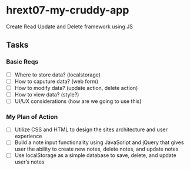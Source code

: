 # hrext07-my-cruddy-app
Create Read Update and Delete framework using JS


## Tasks

### Basic Reqs
- [ ] Where to store data? (localstorage)
- [ ] How to caputure data? (web form)
- [ ] How to modify data? (update action, delete action)
- [ ] How to view data? (style?)
- [ ] UI/UX considerations (how are we going to use this)

### My Plan of Action
- [ ] Utilize CSS and HTML to design the sites architecture and user experience
- [ ] Build a note input functionality using JavaScript and jQuery that gives user the ability to create new notes, delete notes, and update notes
- [ ] Use localStorage as a simple database to save, delete, and update user’s notes

